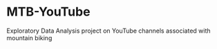 # MTB-YouTube
Exploratory Data Analysis project on YouTube channels associated with mountain biking
